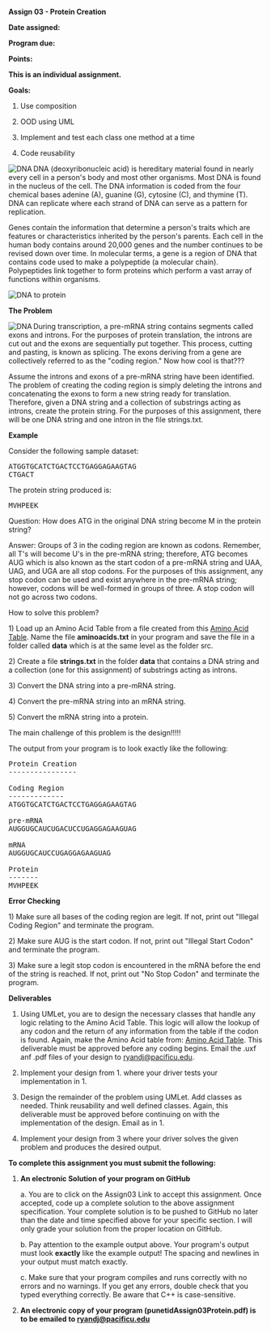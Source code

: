 **Assign 03 - Protein Creation**

**Date assigned:**

**Program due:**

**Points:**

**This is an individual assignment.**

**Goals:**

1.  Use composition

2.  OOD using UML

3.  Implement and test each class one method at a time

4.  Code reusability

<img align="left" src="http://zeus.cs.pacificu.edu/ryand/apcs_a/images/Assignments/Protein/dna.png" alt="DNA">

DNA (deoxyribonucleic acid) is hereditary material found in nearly every
cell in a person's body and most other organisms. Most DNA is found in
the nucleus of the cell. The DNA information is coded from the four
chemical bases adenine (A), guanine (G), cytosine (C), and thymine (T).
DNA can replicate where each strand of DNA can serve as a pattern for
replication.

Genes contain the information that determine a person's traits which are
features or characteristics inherited by the person's parents. Each cell
in the human body contains around 20,000 genes and the number continues
to be revised down over time. In molecular terms, a gene is a region of
DNA that contains code used to make a polypeptide (a molecular chain).
Polypeptides link together to form proteins which perform a vast array
of functions within organisms.

![DNA to protein](http://zeus.cs.pacificu.edu/ryand/apcs_a/images/Assignments/Protein/dnatoprotein.png)

**The Problem**

<img align="left" src="http://zeus.cs.pacificu.edu/ryand/apcs_a/images/Assignments/Protein/premrnatomrna.png" alt="DNA">

During transcription, a pre-mRNA string contains segments called exons and
introns. For the purposes of protein translation, the introns are cut
out and the exons are sequentially put together. This process, cutting
and pasting, is known as splicing. The exons deriving from a gene are
collectively referred to as the "coding region." Now how cool is that???

Assume the introns and exons of a pre-mRNA string have been identified. The
problem of creating the coding region is simply deleting the introns and
concatenating the exons to form a new string ready for translation.
Therefore, given a DNA string and a collection
of substrings acting as introns, create the
protein string. For the purposes of this assignment, there will be one
DNA string and one intron in the file strings.txt.

**Example**

Consider the following sample dataset:

<pre>
ATGGTGCATCTGACTCCTGAGGAGAAGTAG
CTGACT
</pre>

The protein string produced is:

<pre>
MVHPEEK
</pre>

Question: How does ATG in the original DNA string become M in the
protein string?

Answer: Groups of 3 in the coding region are known as codons. Remember,
all T's will become U's in the pre-mRNA string; therefore, ATG becomes
AUG which is also known as the start codon of a pre-mRNA string and UAA,
UAG, and UGA are all stop codons. For the purposes of this assignment,
any stop codon can be used and exist anywhere in the pre-mRNA string; however,
codons will be well-formed in groups of three. A stop codon will not go
across two codons.

How to solve this problem?

1\) Load up an Amino Acid Table from a file created from this <a href="https://github.com/zhanxw/anno/blob/master/codon.txt">Amino Acid Table</a>. Name the file <b>aminoacids.txt</b> in your program and save the file in a folder called <b>data</b> which is at the same level as the folder src.

2\) Create a file <b>strings.txt</b> in the folder <b>data</b> that contains a DNA string and a collection (one
for this assignment) of substrings acting as introns.

3\) Convert the DNA string into a pre-mRNA string.

4\) Convert the pre-mRNA string into an mRNA string.

5\) Convert the mRNA string into a protein.

The main challenge of this problem is the design!!!!!

The output from your program is to look exactly like the following:

<pre>
Protein Creation
----------------

Coding Region
-------------
ATGGTGCATCTGACTCCTGAGGAGAAGTAG

pre-mRNA
AUGGUGCAUCUGACUCCUGAGGAGAAGUAG

mRNA
AUGGUGCAUCCUGAGGAGAAGUAG

Protein
-------
MVHPEEK
</pre>

**Error Checking**

1\) Make sure all bases of the coding region are legit. If not, print
out "Illegal Coding Region" and terminate the program.

2\) Make sure AUG is the start codon. If not, print out "Illegal Start
Codon" and terminate the program.

3\) Make sure a legit stop codon is encountered in the mRNA before the
end of the string is reached. If not, print out "No Stop Codon" and terminate
the program.

**Deliverables**

1. Using UMLet, you are to design the necessary classes that handle any logic relating to the Amino Acid Table. This logic will allow the lookup of any codon and the return of any information from the table if the codon is found. Again, make the Amino Acid table from: <a href="https://github.com/zhanxw/anno/blob/master/codon.txt">Amino Acid Table</a>. This deliverable must be approved before any coding begins. Email the .uxf anf .pdf files of your design to ryandj@pacificu.edu.

2. Implement your design from 1. where your driver tests your implementation in 1.

3. Design the remainder of the problem using UMLet. Add classes as needed. Think reusability and well defined classes. Again, this deliverable must be approved before continuing on with the implementation of the design. Email as in 1.

4. Implement your design from 3 where your driver solves the given problem and produces the desired output.

**To complete this assignment you must submit the following:**

1.  **An electronic Solution of your program on GitHub**

    a.  You are to click on the Assign03 Link to accept this
        assignment. Once accepted, code up a
        complete solution to the above assignment specification. Your
        complete solution is to be pushed to GitHub no later than the
        date and time specified above for your specific section. I will
        only grade your solution from the proper location on GitHub.

    b.  Pay attention to the example output above. Your program's output
        must look **exactly** like the example output! The spacing and
        newlines in your output must match exactly.

    c.  Make sure that your program compiles and runs correctly with no
        errors and no warnings. If you get any errors, double check that
        you typed everything correctly. Be aware that C++ is
        case-sensitive.

2.  **An electronic copy of your program (punetidAssign03Protein.pdf) is to be emailed to ryandj@pacificu.edu**

